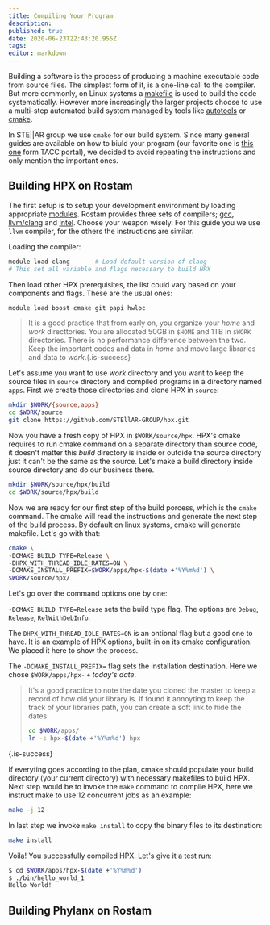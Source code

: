 ```yaml
---
title: Compiling Your Program
description: 
published: true
date: 2020-06-23T22:43:20.955Z
tags: 
editor: markdown
---
```


Building a software is the process of producing a machine executable code from source files. The simplest form of it, is a one-line call to the compiler. But  more commonly, on Linux systems a [makefile](http://www.gnu.org/software/make/manual/make.html) is used to build the code systematically. However more increasingly the larger projects choose to use a multi-step automated build system managed by tools like [autotools](http://www.gnu.org/software/automake/manual/html_node/Autotools-Introduction.html) or [cmake](https://cmake.org/). 

In STE||AR group we use `cmake` for our build system. Since many general guides are available on how to biuld your program (our favorite one is [this one](https://frontera-portal.tacc.utexas.edu/user-guide/building/) form TACC portal), we decided to avoid repeating the instructions and only mention the important ones.

## Building HPX on Rostam

The first setup is to setup your development environment by loading appropriate [modules](/cluster/software#environment-module). Rostam provides three sets of compilers; [gcc](https://gcc.gnu.org/), [llvm/clang](http://llvm.org/) and [Intel](https://software.intel.com/content/www/us/en/develop/tools/compilers.html). Choose your weapon wisely. For this guide you we use `llvm` compiler, for the others the instructions are similar.

Loading the compiler:

```bash
module load clang		# Load default version of clang
# This set all variable and flags necessary to build HPX
```

Then load other HPX prerequisites, the list could vary based on your components and flags. These are the usual ones:

```bash
module load boost cmake git papi hwloc
```

> It is a good practice that from early on, you organize your *home* and *work* directtories. You are allocated 50GB in `$HOME` and 1TB in `$WORK` directories. There is no performance difference between the two. Keep the important codes and data in *home* and move large libraries and data to *work*.{.is-success}

Let's assume you want to use *work* directory and you want to keep the source files in `source` directory and compiled programs in a directory named `apps`. First we create those directories and clone HPX in `source`:

```bash
mkdir $WORK/{source,apps}
cd $WORK/source
git clone https://github.com/STEllAR-GROUP/hpx.git
```

Now you have a fresh copy of HPX in `$WORK/source/hpx`. HPX's cmake requires to run cmake command on a separate directory than source code, it doesn't matter this *build* directory is inside or outdide the source directory just it can't be the same as the source. Let's make a build directory inside source directory and do our business there.

```bash
mkdir $WORK/source/hpx/build
cd $WORK/source/hpx/build
```

Now we are ready for our first step of the build porcess, which is the `cmake` command. The cmake will read the instructions and generate the next step of the build process. By default on linux systems, cmake will generate makefile. Let's go with that:

```bash
cmake \
-DCMAKE_BUILD_TYPE=Release \
-DHPX_WITH_THREAD_IDLE_RATES=ON \
-DCMAKE_INSTALL_PREFIX=$WORK/apps/hpx-$(date +'%Y%m%d') \
$WORK/source/hpx/
```

Let's go over the command options one by one:

`-DCMAKE_BUILD_TYPE=Release` sets the build type flag. The options are `Debug`, `Release`, `RelWithDebInfo`.

The `DHPX_WITH_THREAD_IDLE_RATES=ON` is an ontional flag but a good one to have. It is an example of HPX options, built-in on its cmake configuration. We placed it here to show the process.

The `-DCMAKE_INSTALL_PREFIX=` flag sets the installation destination. Here we chose `$WORK/apps/hpx-` `+` *today's date*.

>It's a good practice to note the date you cloned the master to keep a record of how old your library is. If found it annoyting to keep the track of your libraries path, you can create a soft link to hide the dates:
>
>```bash
>cd $WORK/apps/
>ln -s hpx-$(date +'%Y%m%d') hpx
>```
{.is-success}

If everyting goes according to the plan, cmake should populate your build directory (your current directory) with necessary makefiles to build HPX. Next step would be to invoke the `make` command to compile HPX, here we instruct make to use 12 concurrent jobs as an example:

```bash
make -j 12
```

In last step we invoke `make install` to copy the binary files to its destination:

```bash
make install
```

Voila! You successfully compiled HPX. Let's give it a test run:

```bash
$ cd $WORK/apps/hpx-$(date +'%Y%m%d')
$ ./bin/hello_world_1
Hello World!
```

## Building Phylanx on Rostam
